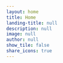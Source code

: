 ```yaml
---
layout: home
title: Home
landing-title: null
description: null
image: null
author: null
show_tile: false
share_icons: true
---
```

